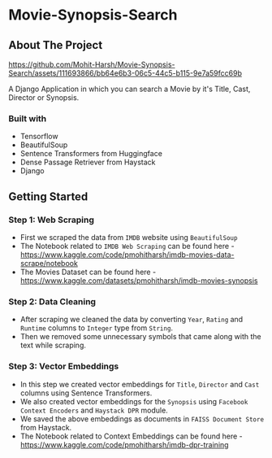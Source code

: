 # Movie-Synopsis-Search

## About The Project


https://github.com/Mohit-Harsh/Movie-Synopsis-Search/assets/111693866/bb64e6b3-06c5-44c5-b115-9e7a59fcc69b



A Django Application in which you can search a Movie by it's Title, Cast, Director or Synopsis.


### Built with


  * Tensorflow
  * BeautifulSoup
  * Sentence Transformers from Huggingface
  * Dense Passage Retriever from Haystack
  * Django



## Getting Started

### Step 1: Web Scraping

* First we scraped the data from ```IMDB``` website using ```BeautifulSoup```
* The Notebook related to ```IMDB Web Scraping``` can be found here - https://www.kaggle.com/code/pmohitharsh/imdb-movies-data-scrape/notebook
* The Movies Dataset can be found here - https://www.kaggle.com/datasets/pmohitharsh/imdb-movies-synopsis

### Step 2: Data Cleaning

* After scraping we cleaned the data by converting ```Year```, ```Rating``` and ```Runtime``` columns to ```Integer``` type from ```String```.
* Then we removed some unnecessary symbols that came along with the text while scraping.


### Step 3: Vector Embeddings


* In this step we created vector embeddings for ```Title```, ```Director``` and ```Cast``` columns using Sentence Transformers.
* We also created vector embeddings for the ```Synopsis``` using ```Facebook Context Encoders``` and ```Haystack DPR``` module.
* We saved the above embeddings as documents in ```FAISS Document Store``` from Haystack.
* The Notebook related to Context Embeddings can be found here - https://www.kaggle.com/code/pmohitharsh/imdb-dpr-training
